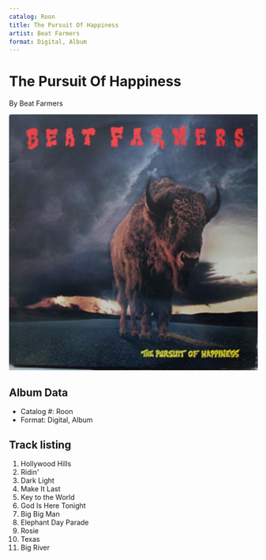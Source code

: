 ```yaml
---
catalog: Roon
title: The Pursuit Of Happiness
artist: Beat Farmers
format: Digital, Album
---
```


# The Pursuit Of Happiness

By Beat Farmers

![](../../assets/albumcovers/Beat_Farmers-The_Pursuit_Of_Happiness.png)

## Album Data

- Catalog #: Roon
- Format: Digital, Album


## Track listing


1. Hollywood Hills
2. Ridin'
3. Dark Light
4. Make It Last
5. Key to the World
6. God Is Here Tonight
7. Big Big Man
8. Elephant Day Parade
9. Rosie
10. Texas
11. Big River

